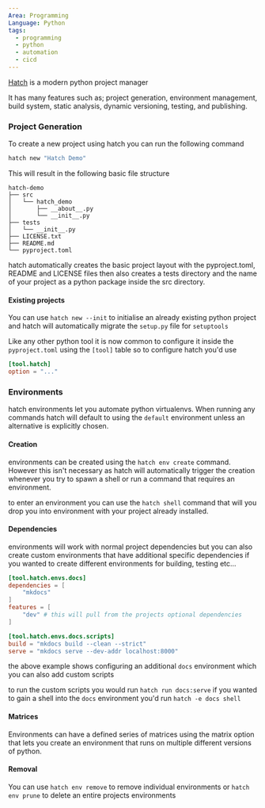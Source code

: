 ```yaml
---
Area: Programming
Language: Python
tags:
  - programming
  - python
  - automation
  - cicd
---
```

[Hatch](https://hatch.pypa.io/latest/) is a modern python project manager

It has many features such as; project generation, environment management, build system, static analysis, dynamic versioning, testing, and publishing.

### Project Generation
To create a new project using hatch you can run the following command 
```bash
hatch new "Hatch Demo"
```

This will result in the following basic file structure
```
hatch-demo
├── src
│   └── hatch_demo
│       ├── __about__.py
│       └── __init__.py
├── tests
│   └── __init__.py
├── LICENSE.txt
├── README.md
└── pyproject.toml
```

hatch automatically creates the basic project layout with the pyproject.toml, README and LICENSE files then also creates a tests directory and the name of your project as a python package inside the src directory.

#### Existing projects
You can use `hatch new --init` to initialise an already existing python project and hatch will automatically migrate the `setup.py` file for `setuptools`

Like any other python tool it is now common to configure it inside the `pyproject.toml` using the `[tool]` table so to configure hatch you'd use
```toml
[tool.hatch]
option = "..."
```

### Environments

hatch environments let you automate python virtualenvs. When running any commands hatch will default to using the `default` environment unless an alternative is explicitly chosen.

#### Creation
environments can be created using the `hatch env create` command. However this isn't necessary as hatch will automatically trigger the creation whenever you try to spawn a shell or run a command that requires an environment.

to enter an environment you can use the `hatch shell` command that will you drop you into environment with your project already installed.

#### Dependencies
environments will work with normal project dependencies but you can also create custom environments that have additional specific dependencies if you wanted to create different environments for building, testing etc...

```toml
[tool.hatch.envs.docs]
dependencies = [
    "mkdocs"
]
features = [
    "dev" # this will pull from the projects optional dependencies
]

[tool.hatch.envs.docs.scripts]
build = "mkdocs build --clean --strict"
serve = "mkdocs serve --dev-addr localhost:8000"
```

the above example shows configuring an additional `docs` environment which you can also add custom scripts

to run the custom scripts you would run `hatch run docs:serve` if you wanted to gain a shell into the `docs` environment you'd run `hatch -e docs shell`

#### Matrices
Environments can have a defined series of matrices using the matrix option that lets you create an environment that runs on multiple different versions of python.

#### Removal
You can use `hatch env remove` to remove individual environments or `hatch env prune` to delete an entire projects environments